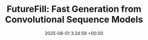 ---
layout: post
title:  "FutureFill: Fast Generation from Convolutional Sequence Models"
date:   2025-06-01 3:24:59 +00:00
image: /images/futurefill_.png
categories: research
authors: "Naman Agarwal, Xinyi Chen, Evan Dogariu, <b>Devan Shah</b>, Hubert Strauss, Vladimir Feinberg, Daniel Suo, Peter Bartlett, Elad Hazan" 
venue: Preprint
paper: https://arxiv.org/pdf/2410.03766
code: https://github.com/dshah02/FF_FlashSTU
slides: /pdfs/stu_to_futurefill.pdf 
# excerpt: We address the challenge of efficient auto-regressive generation in sequence prediction models by introducing FutureFill—a general-purpose fast generation method for any sequence prediction algorithm based on convolutional operators. FutureFill reduces generation time from quadratic to quasilinear in the context length. 
---